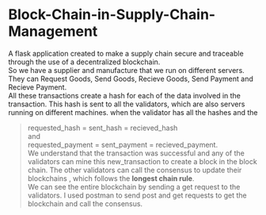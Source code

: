 # Block-Chain-in-Supply-Chain-Management
A flask application created to make a supply chain secure and traceable through the use of a decentralized blockchain.
<br>
So we have a supplier and manufacture that we run on different servers. They can Request Goods, Send Goods, Recieve Goods,
Send Payment and Recieve Payment.<br> 
All these transactions create a hash for each of the data involved in the transaction. This hash is sent to all the validators, which
are also servers running on different machines. when the validator has all the hashes and the 
> requested_hash = sent_hash = recieved_hash <br>
and <br>
> requested_payment = sent_payment = recieved_payment.<br>
We understand that the transaction was successful and any of the validators can
mine this new_transaction to create a block in the block chain. The other validators can call the consensus to update their blockchains
, which follows the **longest chain rule**.<br>
We can see the entire blockchain by sending a get request to the validators. I used postman to send post and get requests to get the blockchain and call the consensus.
